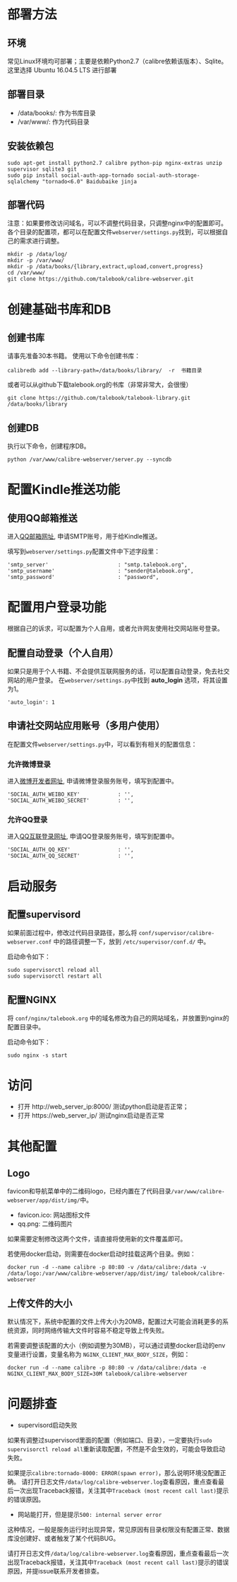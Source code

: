 
部署方法
===========
## 环境
常见Linux环境均可部署；主要是依赖Python2.7（calibre依赖该版本）、Sqlite。这里选择 Ubuntu 16.04.5 LTS 进行部署

## 部署目录
* /data/books/: 作为书库目录
* /var/www/: 作为代码目录

## 安装依赖包
```
sudo apt-get install python2.7 calibre python-pip nginx-extras unzip supervisor sqlite3 git
sudo pip install social-auth-app-tornado social-auth-storage-sqlalchemy "tornado<6.0" Baidubaike jinja
```

## 部署代码
注意：如果要修改访问域名，可以不调整代码目录，只调整nginx中的配置即可。
各个目录的配置项，都可以在配置文件```webserver/settings.py```找到，可以根据自己的需求进行调整。
```
mkdir -p /data/log/
mkdir -p /var/www/
mkdir -p /data/books/{library,extract,upload,convert,progress}
cd /var/www/
git clone https://github.com/talebook/calibre-webserver.git

```

创建基础书库和DB
===========

## 创建书库
请事先准备30本书籍。
使用以下命令创建书库：
```
calibredb add --library-path=/data/books/library/  -r  书籍目录
```

或者可以从github下载talebook.org的书库（非常非常大，会很慢）
```
git clone https://github.com/talebook/talebook-library.git /data/books/library
```

## 创建DB
执行以下命令，创建程序DB。
```
python /var/www/calibre-webserver/server.py --syncdb
```


配置Kindle推送功能
============
## 使用QQ邮箱推送
进入[QQ邮箱网址](http://service.mail.qq.com/cgi-bin/help?subtype=1&&no=1001256&&id=28), 申请SMTP账号，用于给Kindle推送。

填写到```webserver/settings.py```配置文件中下述字段里：
```
'smtp_server'                      : "smtp.talebook.org",
'smtp_username'                    : "sender@talebook.org",
'smtp_password'                    : "password",
```

配置用户登录功能
=============
根据自己的诉求，可以配置为个人自用，或者允许网友使用社交网站账号登录。

## 配置自动登录（个人自用）
如果只是用于个人书籍、不会提供互联网服务的话，可以配置自动登录，免去社交网站的用户登录。
在```webserver/settings.py```中找到 __auto_login__ 选项，将其设置为1。
```
'auto_login': 1
```

## 申请社交网站应用账号（多用户使用）
在配置文件```webserver/settings.py```中，可以看到有相关的配置信息：

### 允许微博登录
进入[微博开发者网址](http://open.weibo.com/developers), 申请微博登录服务账号，填写到配置中。
```
'SOCIAL_AUTH_WEIBO_KEY'            : '',
'SOCIAL_AUTH_WEIBO_SECRET'         : '',
```

### 允许QQ登录
进入[QQ互联登录网址](https://connect.qq.com/), 申请QQ登录服务账号，填写到配置中。
```
'SOCIAL_AUTH_QQ_KEY'               : '',
'SOCIAL_AUTH_QQ_SECRET'            : '',
```


启动服务
=============
## 配置supervisord
如果前面过程中，修改过代码目录路径，那么将 ``conf/supervisor/calibre-webserver.conf`` 中的路径调整一下，放到 ``/etc/supervisor/conf.d/`` 中。

启动命令如下：
```
sudo supervisorctl reload all
sudo supervisorctl restart all
```

## 配置NGINX
将 ``conf/nginx/talebook.org`` 中的域名修改为自己的网站域名，并放置到nginx的配置目录中。

启动命令如下：
```
sudo nginx -s start
```

访问
===============
* 打开 http://web_server_ip:8000/ 测试python启动是否正常；
* 打开 https://web_server_ip/ 测试nginx启动是否正常

其他配置
==============

## Logo
favicon和导航菜单中的二维码logo，已经内置在了代码目录```/var/www/calibre-webserver/app/dist/img/```中。
 - favicon.ico: 网站图标文件
 - qq.png: 二维码图片

如果需要定制修改这两个文件，请直接将使用新的文件覆盖即可。

若使用docker启动，则需要在docker启动时挂载这两个目录。例如：
```
docker run -d --name calibre -p 80:80 -v /data/calibre:/data -v /data/logo:/var/www/calibre-webserver/app/dist/img/ talebook/calibre-webserver
```

## 上传文件的大小
默认情况下，系统中配置的文件上传大小为20MB，配置过大可能会消耗更多的系统资源，同时网络传输大文件时容易不稳定导致上传失败。

若需要调整该配置的大小（例如调整为30MB），可以通过调整docker启动的env变量进行设置，变量名称为 ```NGINX_CLIENT_MAX_BODY_SIZE```，例如：
```
docker run -d --name calibre -p 80:80 -v /data/calibre:/data -e NGINX_CLIENT_MAX_BODY_SIZE=30M talebook/calibre-webserver
```



问题排查
===============
* supervisord启动失败

如果有调整过supervisord里面的配置（例如端口、目录），一定要执行```sudo supervisorctl reload all```重新读取配置，不然是不会生效的，可能会导致启动失败。

如果提示```calibre:tornado-8000: ERROR(spawn error)```，那么说明环境没配置正确。
请打开日志文件```/data/log/calibre-webserver.log```查看原因，重点查看最后一次出现Traceback报错，关注其中```Traceback (most recent call last)```提示的错误原因。

* 网站能打开，但是提示```500: internal server error```

这种情况，一般是服务运行时出现异常，常见原因有目录权限没有配置正常、数据库没创建好、或者触发了某个代码BUG。

请打开日志文件```/data/log/calibre-webserver.log```查看原因，重点查看最后一次出现Traceback报错，关注其中```Traceback (most recent call last)```提示的错误原因，并提issue联系开发者排查。


